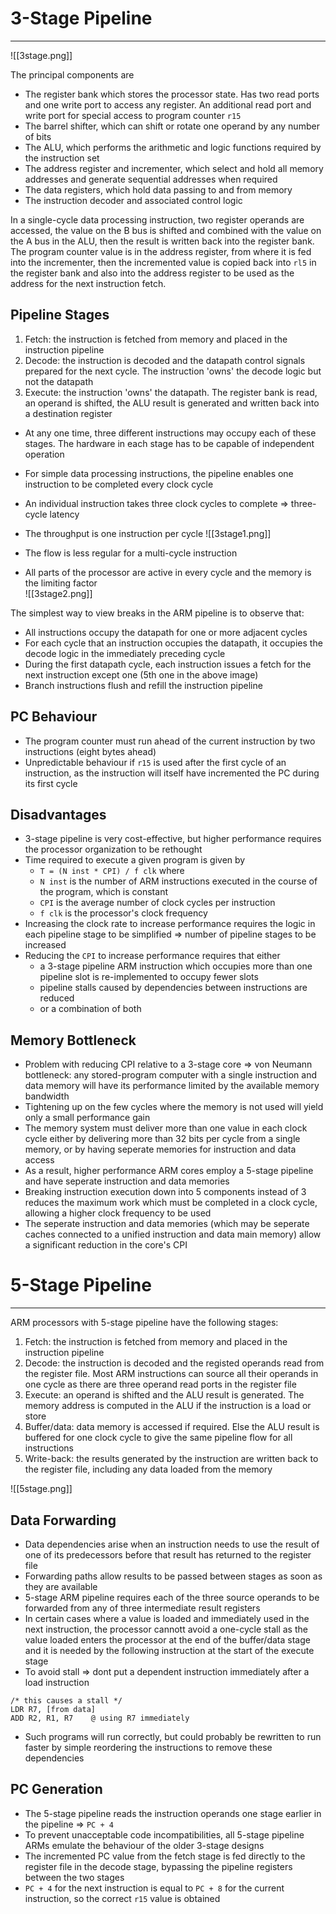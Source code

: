 # 3-Stage Pipeline
----
![[3stage.png]]

The principal components are
- The register bank which stores the processor state. Has two read ports and one write port to access any register. An additional read port and write port for special access to program counter `r15`
- The barrel shifter, which can shift or rotate one operand by any number of bits
- The ALU, which performs the arithmetic and logic functions required by the instruction set
- The address register and incrementer, which select and hold all memory addresses and generate sequential addresses when required
- The data registers, which hold data passing to and from memory
- The instruction decoder and associated control logic

In a single-cycle data processing instruction, two register operands are accessed, the value on the B bus is shifted and combined with the value on the A bus in the ALU, then the result is written back into the register bank. The program counter value
is in the address register, from where it is fed into the incrementer, then the incremented value is copied back into `rl5` in the register bank and also into the address register to be used as the address for the next instruction fetch.

## Pipeline Stages
1. Fetch: the instruction is fetched from memory and placed in the instruction pipeline
2. Decode: the instruction is decoded and the datapath control signals prepared for the next cycle. The instruction 'owns' the decode logic but not the datapath
3. Execute: the instruction 'owns' the datapath. The register bank is read, an operand is shifted, the ALU result is generated and written back into a destination register

- At any one time, three different instructions may occupy each of these stages. The hardware in each stage has to be capable of independent operation
- For simple data processing instructions, the pipeline enables one instruction to be completed every clock cycle
- An individual instruction takes three clock cycles to complete => three-cycle latency
- The throughput is one instruction per cycle
![[3stage1.png]]

- The flow is less regular for a multi-cycle instruction
- All parts of the processor are active in every cycle and the memory is the limiting factor  
![[3stage2.png]]

The simplest way to view breaks in the ARM pipeline is to observe that:
- All instructions occupy the datapath for one or more adjacent cycles
- For each cycle that an instruction occupies the datapath, it occupies the decode logic in the immediately preceding cycle
- During the first datapath cycle, each instruction issues a fetch for the next instruction except one (5th one in the above image)
- Branch instructions flush and refill the instruction pipeline

## PC Behaviour
- The program counter must run ahead of the current instruction 
by two instructions (eight bytes ahead)
- Unpredictable behaviour if `r15` is used after the first cycle of an instruction, as the instruction will itself have incremented the PC during its first cycle

## Disadvantages
- 3-stage pipeline is very cost-effective, but higher performance requires the processor organization to be rethought
- Time required to execute a given program is given by 
	- `T = (N inst * CPI) / f clk` where 
	- `N inst` is the number of ARM instructions executed in the course of the program, which is constant
	- `CPI` is the average number of clock cycles per instruction
	- `f clk` is the processor's clock frequency
- Increasing the clock rate to increase performance requires the logic in each pipeline stage to be simplified => number of pipeline stages to be increased
- Reducing the `CPI` to increase performance requires that either
	-  a 3-stage pipeline ARM instruction which occupies more than one pipeline slot is re-implemented to occupy fewer slots
	-  pipeline stalls caused by dependencies between instructions are reduced
	- or a combination of both

## Memory Bottleneck
- Problem with reducing CPI relative to a 3-stage core => von Neumann bottleneck: any stored-program computer with a single instruction and data memory will have its performance limited by the available memory bandwidth
- Tightening up on the few cycles where the memory is not used will yield only a small performance gain
- The memory system must deliver more than one value in each clock cycle either by delivering more than 32 bits per cycle from a single memory, or by having seperate memories for instruction and data access
- As a result, higher performance ARM cores employ a 5-stage pipeline and have seperate instruction and data memories
- Breaking instruction execution down into 5 components instead of 3 reduces the maximum work which must be completed in a clock cycle, allowing a higher clock frequency to be used
- The seperate instruction and data memories (which may be seperate caches connected to a unified instruction and data main memory) allow a significant reduction in the core's CPI

# 5-Stage Pipeline
---
ARM processors with 5-stage pipeline have the following stages:
1. Fetch:  the instruction is fetched from memory and placed in the instruction pipeline
2. Decode: the instruction is decoded and the registed operands read from the register file. Most ARM instructions can source all their operands in one cycle as there are three operand read ports in the register file
3. Execute: an operand is shifted and the ALU result is generated. The memory address is computed in the ALU if the instruction is a load or store
4. Buffer/data: data memory is accessed if required. Else the ALU result is buffered for one clock cycle to give the same pipeline flow for all instructions
5. Write-back: the results generated by the instruction are written back to the register file, including any data loaded from the memory

![[5stage.png]]

## Data Forwarding
- Data dependencies arise when an instruction needs to use the result of one of its predecessors before that result has returned to the register file
- Forwarding paths allow results to be passed between stages as soon as they are available
- 5-stage ARM pipeline requires each of the three source operands to be forwarded from any of three intermediate result registers 
- In certain cases where a value is loaded and immediately used in the next instruction, the processor cannott avoid a one-cycle stall as the value loaded enters the processor at the end of the buffer/data stage and it is needed by the following instruction at the start of the execute stage
- To avoid stall => dont put a dependent instruction immediately after a load instruction
```
/* this causes a stall */
LDR R7, [from data]
ADD R2, R1, R7    @ using R7 immediately
```
- Such programs will run correctly, but could probably be rewritten to run faster by simple reordering the instructions to remove these dependencies

## PC Generation
- The 5-stage pipeline reads the instruction operands one stage earlier in the pipeline => `PC + 4`
- To prevent unacceptable code incompatibilities, all 5-stage pipeline ARMs emulate the behaviour of the older 3-stage designs
- The incremented PC value from the fetch stage is fed directly to the register file in the decode stage, bypassing the pipeline registers between the two stages
- `PC + 4` for the next instruction is equal to `PC + 8` for the current instruction, so the correct `r15` value is obtained